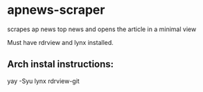 # apnews-scraper
scrapes ap news top news and opens the article in a minimal view


Must have rdrview and lynx installed.


## Arch instal instructions:

yay -Syu lynx rdrview-git
